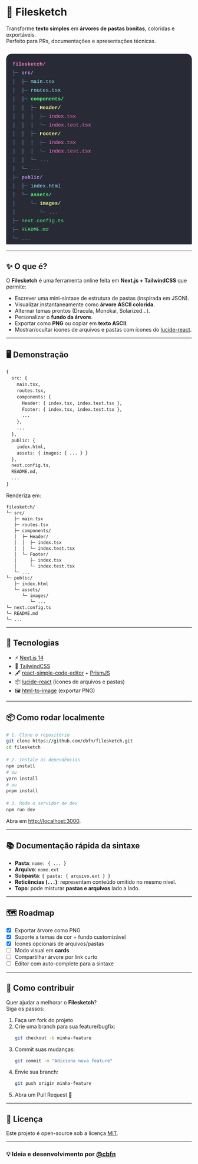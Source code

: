 # 📂 Filesketch

Transforme **texto simples** em **árvores de pastas bonitas**, coloridas e exportáveis.  
Perfeito para PRs, documentações e apresentações técnicas.  

![preview](./public/filesketch-tree.png) <!-- você pode atualizar com um screenshot gerado -->

---

## ✨ O que é?

O **Filesketch** é uma ferramenta online feita em **Next.js + TailwindCSS** que permite:

- Escrever uma mini-sintaxe de estrutura de pastas (inspirada em JSON).
- Visualizar instantaneamente como **árvore ASCII colorida**.
- Alternar temas prontos (Dracula, Monokai, Solarized…).
- Personalizar o **fundo da árvore**.
- Exportar como **PNG** ou copiar em **texto ASCII**.
- Mostrar/ocultar ícones de arquivos e pastas com ícones do [lucide-react](https://lucide.dev/).

---

## 🖥️ Demonstração

```txt
{
  src: {
    main.tsx,
    routes.tsx,
    components: {
      Header: { index.tsx, index.test.tsx },
      Footer: { index.tsx, index.test.tsx },
      ...
    },
    ...
  },
  public: {
    index.html,
    assets: { images: { ... } }
  },
  next.config.ts,
  README.md,
  ...
}
```

Renderiza em:

```
filesketch/
└─ src/
   ├─ main.tsx
   ├─ routes.tsx
   ├─ components/
   │  ├─ Header/
   │  │  ├─ index.tsx
   │  │  └─ index.test.tsx
   │  └─ Footer/
   │     ├─ index.tsx
   │     └─ index.test.tsx
   └─ ...
└─ public/
   ├─ index.html
   └─ assets/
      └─ images/
         └─ ...
└─ next.config.ts
└─ README.md
└─ ...
```

---

## 🚀 Tecnologias

- ⚡ [Next.js 14](https://nextjs.org/)  
- 🎨 [TailwindCSS](https://tailwindcss.com/)  
- 🖋️ [react-simple-code-editor](https://github.com/satya164/react-simple-code-editor) + [PrismJS](https://prismjs.com/)  
- 📦 [lucide-react](https://lucide.dev/) (ícones de arquivos e pastas)  
- 🖼️ [html-to-image](https://github.com/bubkoo/html-to-image) (exportar PNG)  

---

## 📦 Como rodar localmente

```bash
# 1. Clone o repositório
git clone https://github.com/cbfn/filesketch.git
cd filesketch

# 2. Instale as dependências
npm install
# ou
yarn install
# ou
pnpm install

# 3. Rode o servidor de dev
npm run dev
```

Abra em [http://localhost:3000](http://localhost:3000).

---

## 📚 Documentação rápida da sintaxe

- **Pasta**: `nome: { ... }`  
- **Arquivo**: `nome.ext`  
- **Subpasta**: `{ pasta: { arquivo.ext } }`  
- **Reticências (`...`)**: representam conteúdo omitido no mesmo nível.  
- **Topo**: pode misturar **pastas e arquivos** lado a lado.  

---

## 🗺️ Roadmap

- [x] Exportar árvore como PNG  
- [x] Suporte a temas de cor + fundo customizável  
- [x] Ícones opcionais de arquivos/pastas  
- [ ] Modo visual em **cards**  
- [ ] Compartilhar árvore por link curto  
- [ ] Editor com auto-complete para a sintaxe  

---

## 🤝 Como contribuir

Quer ajudar a melhorar o **Filesketch**?  
Siga os passos:

1. Faça um fork do projeto
2. Crie uma branch para sua feature/bugfix:  
   ```bash
   git checkout -b minha-feature
   ```
3. Commit suas mudanças:  
   ```bash
   git commit -m "Adiciona nova feature"
   ```
4. Envie sua branch:  
   ```bash
   git push origin minha-feature
   ```
5. Abra um Pull Request 🎉

---

## 📜 Licença

Este projeto é open-source sob a licença [MIT](LICENSE).

---

### 💡 Ideia e desenvolvimento por [@cbfn](https://github.com/cbfn)
